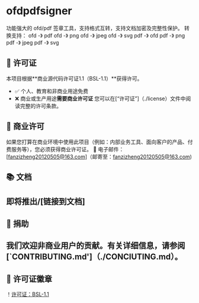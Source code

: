 # ofdpdfsigner
功能强大的 ofd/pdf 签章工具，支持格式互转，支持文档加密及完整性保护。
转换支持：
        ofd -》 pdf
        ofd -》 png
        ofd -》 jpeg
        ofd -》 svg
        pdf -》 ofd
        pdf -》 png
        pdf -》 jpeg
        pdf -》 svg
        

## 📜 许可证
本项目根据**商业源代码许可证1.1（BSL-1.1）**获得许可。
- ✅ 个人、教育和非商业用途免费
- ❌ 商业或生产用途**需要商业许可证**
您可以在[“许可证”]（./license）文件中阅读完整的许可条款。
## 💼 商业许可
如果您打算在商业环境中使用此项目（例如：内部业务工具、面向客户的产品、付费服务等），您必须获得商业许可证。
📧 电子邮件：[fanzizheng20120505@163.com]（邮寄至：fanzizheng20120505@163.com)

## 📚 文档
即将推出/[链接到文档]
---
## 🙌 捐助
我们欢迎非商业用户的贡献。有关详细信息，请参阅[`CONTRIBUTING.md']（./CONCIUTING.md）。
---
## 🧾 许可证徽章
！[许可证：BSL-1.1](https://img.shields.io/badge/license-BSL--1.1-blue)
